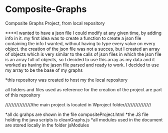# Composite-Graphs
Composite Graphs Project, from local repository

****I wanted to have a json file I could modify at any given time, by adding info in it.
my first idea was to create a function to create a json file containing the info I wanted, without having to type every value
on every object. 
the creation of the json file was not a succes, but I created an array of objects which is very similar to
the calls of json files in which the json file is an array full of objects, so I decided to use this array as my data and it worked
as having the jason file parsed and ready to work.
I decided to use my array to be the base of my graphs

*this repository was created to host my the local repository

all folders and files used as reference for the creation of the project are part of this repository

/////////////////the main project is located in Wproject folder/////////////////

*all dc grahps are shown in the file compositeProject.html
*the JS file holding the java scripts is cleanGraphs.js
*all modules used in the document are stored locally in the folder jsModules


